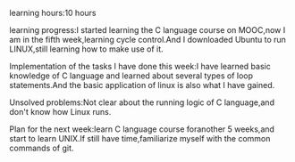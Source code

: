 learning hours:10 hours

learning progress:I started learning the C language course on MOOC,now I am in the fifth week,learning cycle control.And I 
downloaded Ubuntu to run LINUX,still learning how to make use of it.

Implementation of the tasks I have done this week:I have learned basic knowledge of C language and learned about several types
of loop statements.And the basic application of linux is also what I have gained.

Unsolved problems:Not clear about the running logic of C language,and don't know how Linux runs.

Plan for the next week:learn C language course foranother 5 weeks,and start to learn UNIX.If still have time,familiarize myself 
with the common commands of git.
